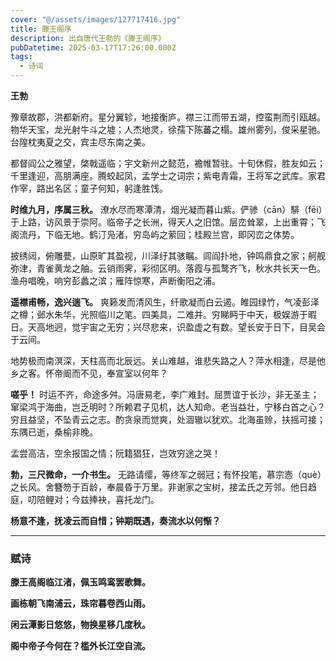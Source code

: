 ```yaml
---
cover: "@/assets/images/127717416.jpg"
title: 滕王阁序
description: 出自唐代王勃的《滕王阁序》
pubDatetime: 2025-03-17T17:26:00.000Z
tags:
  - 诗词
---
```


**王勃**

豫章故郡，洪都新府。星分翼轸，地接衡庐。襟三江而带五湖，控蛮荆而引瓯越。物华天宝，龙光射牛斗之墟；人杰地灵，徐孺下陈蕃之榻。雄州雾列，俊采星驰。台隍枕夷夏之交，宾主尽东南之美。

都督阎公之雅望，棨戟遥临；宇文新州之懿范，襜帷暂驻。十旬休假，胜友如云；千里逢迎，高朋满座。腾蛟起凤，孟学士之词宗；紫电青霜，王将军之武库。家君作宰，路出名区；童子何知，躬逢胜饯。

**时维九月，序属三秋。** 潦水尽而寒潭清，烟光凝而暮山紫。俨骖（cān）騑（fēi）于上路，访风景于崇阿。临帝子之长洲，得天人之旧馆。层峦耸翠，上出重霄；飞阁流丹，下临无地。鹤汀凫渚，穷岛屿之萦回；桂殿兰宫，即冈峦之体势。

披绣闼，俯雕甍，山原旷其盈视，川泽纡其骇瞩。闾阎扑地，钟鸣鼎食之家；舸舰弥津，青雀黄龙之舳。云销雨霁，彩彻区明。落霞与孤鹜齐飞，秋水共长天一色。渔舟唱晚，响穷彭蠡之滨；雁阵惊寒，声断衡阳之浦。

**遥襟甫畅，逸兴遄飞。** 爽籁发而清风生，纤歌凝而白云遏。睢园绿竹，气凌彭泽之樽；邺水朱华，光照临川之笔。四美具，二难并。穷睇眄于中天，极娱游于暇日。天高地迥，觉宇宙之无穷；兴尽悲来，识盈虚之有数。望长安于日下，目吴会于云间。

地势极而南溟深，天柱高而北辰远。关山难越，谁悲失路之人？萍水相逢，尽是他乡之客。怀帝阍而不见，奉宣室以何年？

**嗟乎！** 时运不齐，命途多舛。冯唐易老，李广难封。屈贾谊于长沙，非无圣主；窜梁鸿于海曲，岂乏明时？所赖君子见机，达人知命。老当益壮，宁移白首之心？穷且益坚，不坠青云之志。酌贪泉而觉爽，处涸辙以犹欢。北海虽赊，扶摇可接；东隅已逝，桑榆非晚。

孟尝高洁，空余报国之情；阮籍猖狂，岂效穷途之哭！

**勃，三尺微命，一介书生。** 无路请缨，等终军之弱冠；有怀投笔，慕宗悫（què）之长风。舍簪笏于百龄，奉晨昏于万里。非谢家之宝树，接孟氏之芳邻。他日趋庭，叨陪鲤对；今兹捧袂，喜托龙门。

**杨意不逢，抚凌云而自惜；钟期既遇，奏流水以何惭？**

---

### 赋诗

**滕王高阁临江渚，佩玉鸣鸾罢歌舞。**

**画栋朝飞南浦云，珠帘暮卷西山雨。**

**闲云潭影日悠悠，物换星移几度秋。**

**阁中帝子今何在？槛外长江空自流。**

